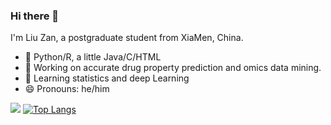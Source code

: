 ### Hi there 👋 

I'm Liu Zan, a postgraduate student from XiaMen, China.

- :hammer: Python/R, a little Java/C/HTML
- 🔭 Working on accurate drug property prediction and omics data mining.
- 🌱 Learning statistics and deep Learning
- 😄 Pronouns: he/him

![](https://readmestats.999857.xyz/api?username=liuzan-info) 
[![Top Langs](https://github-readme-stats.vercel.app/api/top-langs/?username=liuzan-info&hide=javascript,html&layout=pie)](https://github.com/anuraghazra/github-readme-stats)
